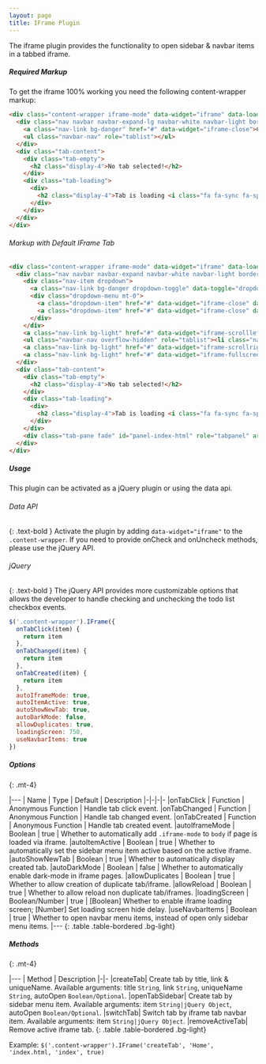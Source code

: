 ```yaml
---
layout: page
title: IFrame Plugin
---
```


The iframe plugin provides the functionality to open sidebar & navbar items in a tabbed iframe.

##### Required Markup
To get the iframe 100% working you need the following content-wrapper markup:

```html
<div class="content-wrapper iframe-mode" data-widget="iframe" data-loading-screen="750">
  <div class="nav navbar navbar-expand-lg navbar-white navbar-light border-bottom p-0">
    <a class="nav-link bg-danger" href="#" data-widget="iframe-close">Close</a>
    <ul class="navbar-nav" role="tablist"></ul>
  </div>
  <div class="tab-content">
    <div class="tab-empty">
      <h2 class="display-4">No tab selected!</h2>
    </div>
    <div class="tab-loading">
      <div>
        <h2 class="display-4">Tab is loading <i class="fa fa-sync fa-spin"></i></h2>
      </div>
    </div>
  </div>
</div>
```

###### Markup with Default IFrame Tab
```html
<div class="content-wrapper iframe-mode" data-widget="iframe" data-loading-screen="750">
  <div class="nav navbar navbar-expand navbar-white navbar-light border-bottom p-0">
    <div class="nav-item dropdown">
      <a class="nav-link bg-danger dropdown-toggle" data-toggle="dropdown" href="#" role="button" aria-haspopup="true" aria-expanded="false">Close</a>
      <div class="dropdown-menu mt-0">
        <a class="dropdown-item" href="#" data-widget="iframe-close" data-type="all">Close All</a>
        <a class="dropdown-item" href="#" data-widget="iframe-close" data-type="all-other">Close All Other</a>
      </div>
    </div>
    <a class="nav-link bg-light" href="#" data-widget="iframe-scrollleft"><i class="fas fa-angle-double-left"></i></a>
    <ul class="navbar-nav overflow-hidden" role="tablist"><li class="nav-item active" role="presentation"><a href="#" class="btn-iframe-close" data-widget="iframe-close" data-type="only-this"><i class="fas fa-times"></i></a><a class="nav-link active" data-toggle="row" id="tab-index-html" href="#panel-index-html" role="tab" aria-controls="panel-index-html" aria-selected="true">Dashboard v1</a></li></ul>
    <a class="nav-link bg-light" href="#" data-widget="iframe-scrollright"><i class="fas fa-angle-double-right"></i></a>
    <a class="nav-link bg-light" href="#" data-widget="iframe-fullscreen"><i class="fas fa-expand"></i></a>
  </div>
  <div class="tab-content">
    <div class="tab-empty">
      <h2 class="display-4">No tab selected!</h2>
    </div>
    <div class="tab-loading">
      <div>
        <h2 class="display-4">Tab is loading <i class="fa fa-sync fa-spin"></i></h2>
      </div>
    </div>
    <div class="tab-pane fade" id="panel-index-html" role="tabpanel" aria-labelledby="tab-index-html"><iframe  src="{{ asset('backend') }}/./index.html"></iframe></div>
  </div>
</div>
```

##### Usage
This plugin can be activated as a jQuery plugin or using the data api.

###### Data API
{: .text-bold }
Activate the plugin by adding `data-widget="iframe"` to the `.content-wrapper`. If you need to provide onCheck and onUncheck methods, please use the jQuery API.

###### jQuery
{: .text-bold }
The jQuery API provides more customizable options that allows the developer to handle checking and unchecking the todo list checkbox events.
```js
$('.content-wrapper').IFrame({
  onTabClick(item) {
    return item
  },
  onTabChanged(item) {
    return item
  },
  onTabCreated(item) {
    return item
  },
  autoIframeMode: true,
  autoItemActive: true,
  autoShowNewTab: true,
  autoDarkMode: false,
  allowDuplicates: true,
  loadingScreen: 750,
  useNavbarItems: true
})
```


##### Options
{: .mt-4}

|---
| Name | Type | Default | Description
|-|-|-|-
|onTabClick | Function | Anonymous Function | Handle tab click event.
|onTabChanged | Function | Anonymous Function | Handle tab changed event.
|onTabCreated | Function | Anonymous Function | Handle tab created event.
|autoIframeMode | Boolean | true | Whether to automatically add `.iframe-mode` to `body` if page is loaded via iframe.
|autoItemActive | Boolean | true | Whether to automatically set the sidebar menu item active based on the active iframe.
|autoShowNewTab | Boolean | true | Whether to automatically display created tab.
|autoDarkMode | Boolean | false | Whether to automatically enable dark-mode in iframe pages.
|allowDuplicates | Boolean | true | Whether to allow creation of duplicate tab/iframe.
|allowReload | Boolean | true | Whether to allow reload non duplicate tab/iframes.
|loadingScreen | Boolean/Number | true | [Boolean] Whether to enable iframe loading screen; [Number] Set loading screen hide delay.
|useNavbarItems | Boolean | true | Whether to open navbar menu items, instead of open only sidebar menu items.
|---
{: .table .table-bordered .bg-light}


##### Methods
{: .mt-4}

|---
| Method | Description
|-|-
|createTab| Create tab by title, link & uniqueName. Available arguments: title `String`, link `String`, uniqueName `String`, autoOpen `Boolean/Optional`.
|openTabSidebar| Create tab by sidebar menu item. Available arguments: item `String|jQuery Object`, autoOpen `Boolean/Optional`.
|switchTab| Switch tab by iframe tab navbar item. Available arguments: item `String|jQuery Object`.
|removeActiveTab| Remove active iframe tab.
{: .table .table-bordered .bg-light}

Example: `$('.content-wrapper').IFrame('createTab', 'Home', 'index.html, 'index', true)`
